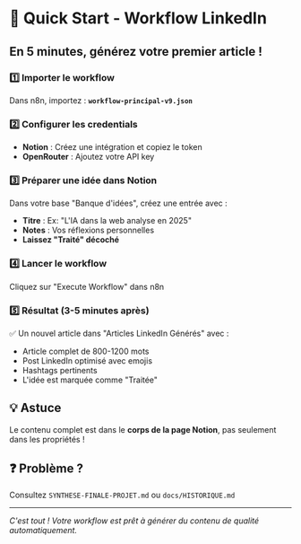 # 🚀 Quick Start - Workflow LinkedIn

## En 5 minutes, générez votre premier article !

### 1️⃣ Importer le workflow
Dans n8n, importez : **`workflow-principal-v9.json`**

### 2️⃣ Configurer les credentials
- **Notion** : Créez une intégration et copiez le token
- **OpenRouter** : Ajoutez votre API key

### 3️⃣ Préparer une idée dans Notion
Dans votre base "Banque d'idées", créez une entrée avec :
- **Titre** : Ex: "L'IA dans la web analyse en 2025"
- **Notes** : Vos réflexions personnelles
- **Laissez "Traité" décoché**

### 4️⃣ Lancer le workflow
Cliquez sur "Execute Workflow" dans n8n

### 5️⃣ Résultat (3-5 minutes après)
✅ Un nouvel article dans "Articles LinkedIn Générés" avec :
- Article complet de 800-1200 mots
- Post LinkedIn optimisé avec emojis
- Hashtags pertinents
- L'idée est marquée comme "Traitée"

## 💡 Astuce
Le contenu complet est dans le **corps de la page Notion**, pas seulement dans les propriétés !

## ❓ Problème ?
Consultez `SYNTHESE-FINALE-PROJET.md` ou `docs/HISTORIQUE.md`

---
*C'est tout ! Votre workflow est prêt à générer du contenu de qualité automatiquement.*
